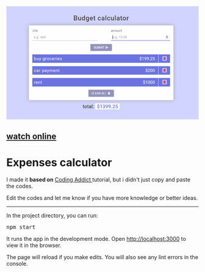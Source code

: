 <div>
  <img src="./src/img/page.PNG" />
  <h2>
    <a href="https://mohammadbaratii.github.io/Reactjs-Expenses-calculator/">watch online</a>
  </h2>
  <h1>Expenses calculator</h1>
  <p>
    I made it <strong>based on</strong>
    <a
      href="https://www.youtube.com/watch?v=f6HYLHrYpGs&list=PLgMICEduGwEzy6jqbR_yciKiGDsto74Dq"
      >Coding Addict
    </a>
    tutorial, but i didn't just copy and paste the codes.
  </p>
    <p>
    Edit the codes and let me know if you have more knowledge or better ideas.
    </p>
</div>
<hr />
<div>
  <p>In the project directory, you can run:</p>
  <pre>npm start</pre>
  <p>
    It runs the app in the development mode. Open
    <a href="http://localhost:3000">http://localhost:3000</a> to view it in the
    browser.
  </p>
  <p>
    The page will reload if you make edits. You will also see any lint errors in
    the console.
  </p>
</div>
